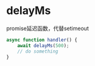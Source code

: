 # delayMs

promise延迟函数，代替setimeout

```ts
async function handler() {
    await delayMs(500);
    // do something
}
```